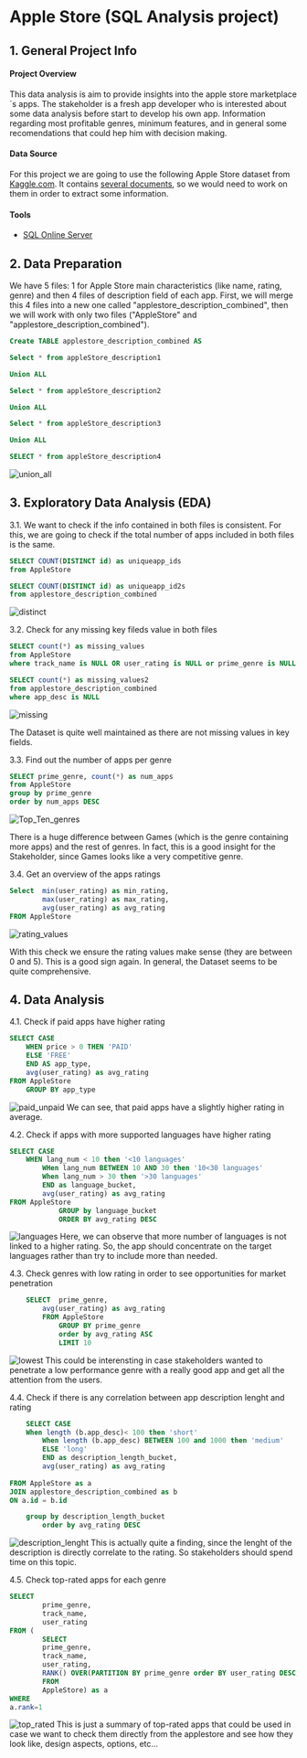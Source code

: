 # Apple Store (SQL Analysis project)

## 1. General Project Info
#### Project Overview
This data analysis is aim to provide insights into the apple store marketplace´s apps. The stakeholder is a fresh app developer who is interested about some data analysis before start to develop his own app. Information regarding most profitable genres, minimum features, and in general some recomendations that could hep him with decision making.

#### Data Source 
For this project we are going to use the following Apple Store dataset from [Kaggle.com](https://www.kaggle.com). It contains [several documents](https://github.com/Albertokam/SQL_applestore/tree/Images), so we would need to work on them in order to extract some information.

#### Tools
- [SQL Online Server](https://sqliteonline.com/)


## 2. Data Preparation
We have 5 files: 1 for Apple Store main characteristics (like name, rating, genre) and then 4 files of description field of each app. 
First, we will merge this 4 files into a new one called "applestore_description_combined", then we will work with only two files ("AppleStore" and "applestore_description_combined").

```sql
Create TABLE applestore_description_combined AS

Select * from appleStore_description1

Union ALL

Select * from appleStore_description2

Union ALL

Select * from appleStore_description3

Union ALL

SELECT * from appleStore_description4
```
![union_all](../Screenshots/1.png)
## 3. Exploratory Data Analysis (EDA)
3.1. We want to check if the info contained in both files is consistent. For this, we are going to check if the total number of apps included in both files is the same.
```sql
SELECT COUNT(DISTINCT id) as uniqueapp_ids
from AppleStore

SELECT COUNT(DISTINCT id) as uniqueapp_id2s
from applestore_description_combined
````
![distinct](../Screenshots/2.png)

3.2. Check for any missing key fileds value in both files
```sql
SELECT count(*) as missing_values
from AppleStore
where track_name is NULL OR user_rating is NULL or prime_genre is NULL

SELECT count(*) as missing_values2
from applestore_description_combined
where app_desc is NULL
```

![missing](../Screenshots/3.png)

The Dataset is quite well maintained as there are not missing values in key fields.

3.3. Find out the number of apps per genre 
```sql
SELECT prime_genre, count(*) as num_apps
from AppleStore 
group by prime_genre
order by num_apps DESC
```

![Top_Ten_genres](../Screenshots/4.png)

There is a huge difference between Games (which is the genre containing more apps) and the rest of genres. In fact, this is a good insight for the Stakeholder, since Games looks like a very competitive genre.

3.4. Get an overview of the apps ratings
```sql
Select  min(user_rating) as min_rating,
		max(user_rating) as max_rating,
        avg(user_rating) as avg_rating
FROM AppleStore
```

![rating_values](../Screenshots/5.png)

With this check we ensure the rating values make sense (they are between 0 and 5). This is a good sign again. In general, the Dataset seems to be quite comprehensive.

## 4. Data Analysis
4.1. Check if paid apps have higher rating

```sql
SELECT CASE
	WHEN price > 0 THEN 'PAID'
	ELSE 'FREE'
	END AS app_type,
	avg(user_rating) as avg_rating
FROM AppleStore
	GROUP BY app_type
```
![paid_unpaid](../Screenshots/6.png)
We can see, that paid apps have a slightly higher rating in average.

4.2. Check if apps with more supported languages have higher rating

```sql
SELECT CASE
	WHEN lang_num < 10 then '<10 languages'
    	WHen lang_num BETWEEN 10 AND 30 then '10<30 languages'
    	When lang_num > 30 then '>30 languages'
    	END as language_bucket,
    	avg(user_rating) as avg_rating
FROM AppleStore
            GROUP by language_bucket
            ORDER BY avg_rating DESC
```
![languages](../Screenshots/7.png)
Here, we can observe that more number of languages is not linked to a higher rating. So, the app should concentrate on the target languages rather than try to include more than needed.

4.3. Check genres with low rating in order to see opportunities for market penetration 

```sql
	SELECT 	prime_genre, 
		avg(user_rating) as avg_rating
       	FROM AppleStore
        	GROUP BY prime_genre
        	order by avg_rating ASC
        	LIMIT 10
```
![lowest](../Screenshots/8.png)
This could be interensting in case stakeholders wanted to penetrate a low performance genre with a really good app and get all the attention from the users.

4.4. Check if there is any correlation between app description lenght and rating

```sql
	SELECT CASE
	When length (b.app_desc)< 100 then 'short'
        When length (b.app_desc) BETWEEN 100 and 1000 then 'medium'
        ELSE 'long'
        END as description_length_bucket,
        avg(user_rating) as avg_rating
        
FROM AppleStore as a 
JOIN applestore_description_combined as b 
ON a.id = b.id

	group by description_length_bucket
        order by avg_rating DESC
```
![description_lenght](../Screenshots/9.png)
This is actually quite a finding, since the lenght of the description is directly correlate to the rating. So stakeholders should spend time on this topic.

4.5. Check top-rated apps for each genre 
```sql
SELECT 
		prime_genre,
        track_name,
        user_rating
FROM (
		SELECT 
		prime_genre,
        track_name,
        user_rating,
  		RANK() OVER(PARTITION BY prime_genre order BY user_rating DESC, rating_count_tot DESC) AS rank
  		FROM
  		AppleStore) as a 
WHERE
a.rank=1
```
![top_rated](../Screenshots/10.png)
This is just a summary of top-rated apps that could be used in case we want to check them directly from the applestore and see how they look like, design aspects, options, etc...

